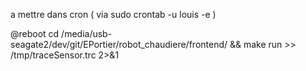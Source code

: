 a mettre dans cron ( via sudo crontab -u louis -e )

@reboot cd /media/usb-seagate2/dev/git/EPortier/robot_chaudiere/frontend/ && make run >> /tmp/traceSensor.trc 2>&1

